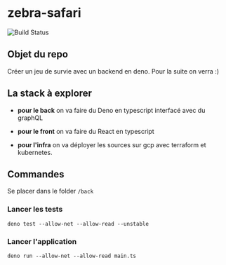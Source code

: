 # zebra-safari

![Build Status](https://github.com/Zenika/zebra-safari/actions/workflows/deno.yml/badge.svg)

## Objet du repo

Créer un jeu de survie avec un backend en deno. Pour la suite on verra :)

## La stack à explorer

- **pour le back** on va faire du Deno en typescript interfacé avec du graphQL

- **pour le front** on va faire du React en typescript

- **pour l'infra** on va déployer les sources sur gcp avec terraform et
  kubernetes.

## Commandes

Se placer dans le folder `/back`

### Lancer les tests

```
deno test --allow-net --allow-read --unstable
```

### Lancer l'application

```
deno run --allow-net --allow-read main.ts
```
